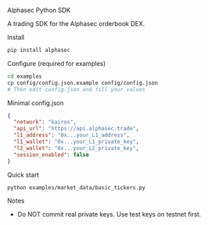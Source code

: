 Alphasec Python SDK

A trading SDK for the Alphasec orderbook DEX.

Install
```bash
pip install alphasec
```

Configure (required for examples)
```bash
cd examples
cp config/config.json.example config/config.json
# Then edit config.json and fill your values
```

Minimal config.json
```json
{
  "network": "kairos",
  "api_url": "https://api.alphasec.trade",
  "l1_address": "0x...your_L1_address",
  "l1_wallet": "0x...your_L1_private_key",
  "l2_wallet": "0x...your_L2_private_key",
  "session_enabled": false
}
```

Quick start
```bash
python examples/market_data/basic_tickers.py
```

Notes
- Do NOT commit real private keys. Use test keys on testnet first.
